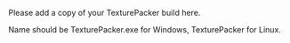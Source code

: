 Please add a copy of your TexturePacker build here.

Name should be TexturePacker.exe for Windows, TexturePacker for Linux.